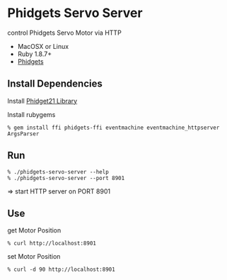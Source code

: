 Phidgets Servo Server
=====================
control Phidgets Servo Motor via HTTP

* MacOSX or Linux
* Ruby 1.8.7+
* [Phidgets](http://www.phidgets.com)


Install Dependencies
--------------------

Install [Phidget21 Library](http://www.phidgets.com/drivers.php)

Install rubygems

    % gem install ffi phidgets-ffi eventmachine eventmachine_httpserver ArgsParser



Run
---

    % ./phidgets-servo-server --help
    % ./phidgets-servo-server --port 8901

=> start HTTP server on PORT 8901


Use
---

get Motor Position

    % curl http://localhost:8901


set Motor Position

    % curl -d 90 http://localhost:8901
